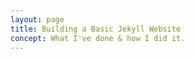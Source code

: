 ```yaml
---
layout: page
title: Building a Basic Jekyll Website
concept: What I've done & how I did it.
---
```


